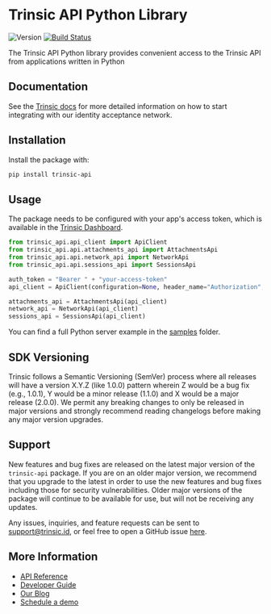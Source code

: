 # Trinsic API Python Library

![Version](https://img.shields.io/pypi/v/trinsic-api)
[![Build Status](https://github.com/trinsic-id/sdk/actions/workflows/api-python-release.yml/badge.svg)](https://github.com/trinsic-id/sdk/actions?query=branch%main)

The Trinsic API Python library provides convenient access to the Trinsic API from
applications written in Python

## Documentation

See the [Trinsic docs](https://connect.docs.trinsic.id/docs/) for more detailed information on how to start integrating with our identity acceptance network.

## Installation

Install the package with:

```sh
pip install trinsic-api
```

## Usage

The package needs to be configured with your app's access token, which is
available in the [Trinsic Dashboard](https://dashboard.trinsic.id).

```py
from trinsic_api.api_client import ApiClient
from trinsic_api.api.attachments_api import AttachmentsApi
from trinsic_api.api.network_api import NetworkApi
from trinsic_api.api.sessions_api import SessionsApi

auth_token = "Bearer " + "your-access-token"
api_client = ApiClient(configuration=None, header_name="Authorization", header_value=auth_token)

attachments_api = AttachmentsApi(api_client)
network_api = NetworkApi(api_client)
sessions_api = SessionsApi(api_client)
```

You can find a full Python server example in the [samples](https://github.com/trinsic-id/sdk/tree/main/api-python/samples) folder.

## SDK Versioning

Trinsic follows a Semantic Versioning (SemVer) process where all releases will have a version X.Y.Z (like 1.0.0) pattern wherein Z would be a bug fix (e.g., 1.0.1), Y would be a minor release (1.1.0) and X would be a major release (2.0.0). We permit any breaking changes to only be released in major versions and strongly recommend reading changelogs before making any major version upgrades.

## Support

New features and bug fixes are released on the latest major version of the `trinsic-api` package. If you are on an older major version, we recommend that you upgrade to the latest in order to use the new features and bug fixes including those for security vulnerabilities. Older major versions of the package will continue to be available for use, but will not be receiving any updates.

Any issues, inquiries, and feature requests can be sent to [support@trinsic.id](mailto:support@trinsic.id), or feel free to open a GitHub issue [here](https://github.com/trinsic-id/sdk/issues).

## More Information

- [API Reference](https://connect.docs.trinsic.id/reference)
- [Developer Guide](https://github.com/stripe/stripe-node/wiki/Passing-Options)
- [Our Blog](https://trinsic.id/blog/)
- [Schedule a demo](https://trinsic.id/contact/)

